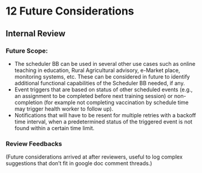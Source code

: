 # 12 Future Considerations

## Internal Review

### Future Scope:

* The scheduler BB can be used in several other use cases such as online teaching in education, Rural Agricultural advisory, e-Market place, monitoring systems, etc. These can be considered in future to identify additional functional capabilities of the Scheduler BB needed, if any.
* Event triggers that are based on status of other scheduled events (e.g., an assignment to be completed before next training session) or non-completion (for example not completing vaccination by schedule time may trigger health worker to follow up).
* Notifications that will have to be resent for multiple retries with a backoff time interval, when a predetermined status of the triggered event is not found within a certain time limit.&#x20;

### Review Feedbacks

(Future considerations arrived at after  reviewers, useful to log complex suggestions that don’t fit in google doc comment threads.)
